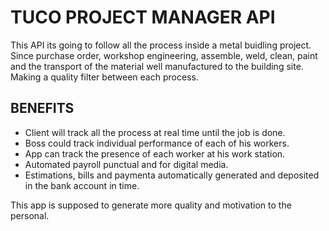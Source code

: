 # TUCO PROJECT MANAGER API

This API its going to follow all the process inside a metal buidling project. Since purchase order, workshop engineering, assemble, weld, clean, paint and the transport of the material well manufactured to the building site. Making a quality filter between each process.


## BENEFITS

- Client will track all the process at real time until the job is done.
- Boss could track individual performance of each of his workers.
- App can track the presence of each worker at his work station.
- Automated payroll punctual and for digital media.
- Estimations, bills and paymenta automatically generated and deposited in the bank account in time.

This app is supposed to generate more quality and motivation to the personal.
